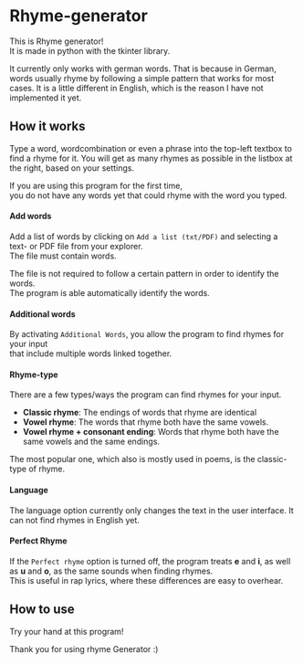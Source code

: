 # Rhyme-generator
This is Rhyme generator!<br>
It is made in python with the tkinter library.

It currently only works with german words.
That is because in German, words usually rhyme by following a simple pattern that works for most cases.
It is a little different in English, which is the reason I have not implemented it yet.

## How it works
Type a word, wordcombination or even a phrase into the top-left textbox to find a rhyme for it.
You will get as many rhymes as possible in the listbox at the right, based on your settings.

If you are using this program for the first time, <br>
you do not have any words yet that could rhyme with the word you typed.

#### Add words
Add a list of words by clicking on `Add a list (txt/PDF)` and selecting a text- or PDF file from your explorer. <br>
The file must contain words.

The file is not required to follow a certain pattern in order to identify the words. <br>
The program is able automatically identify the words.

#### Additional words
By activating `Additional Words`, you allow the program to find rhymes for your input <br>
that include multiple words linked together.

#### Rhyme-type
There are a few types/ways the program can find rhymes for your input.
- **Classic rhyme**: The endings of words that rhyme are identical
- **Vowel rhyme**: The words that rhyme both have the same vowels.
- **Vowel rhyme + consonant ending**: Words that rhyme both have the same vowels and the same endings.

The most popular one, which also is mostly used in poems, is the classic-type of rhyme.

#### Language
The language option currently only changes the text in the user interface. It can not find rhymes in English yet.

#### Perfect Rhyme
If the `Perfect rhyme` option is turned off, the program treats **e** and **i**, as well as **u** and **o**, as the same sounds when finding rhymes. <br>
This is useful in rap lyrics, where these differences are easy to overhear.

## How to use 
Try your hand at this program!

Thank you for using rhyme Generator :)
